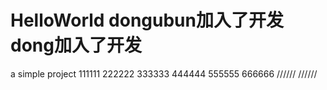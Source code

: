 # HelloWorld dongubun加入了开发 dong加入了开发
a simple project
111111
222222
333333
444444
555555
666666
//////
//////
